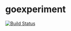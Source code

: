 # goexperiment
[![Build Status](https://travis-ci.org/jiumx60rus/goexperiment.svg)](https://travis-ci.org/jiumx60rus/goexperiment)
